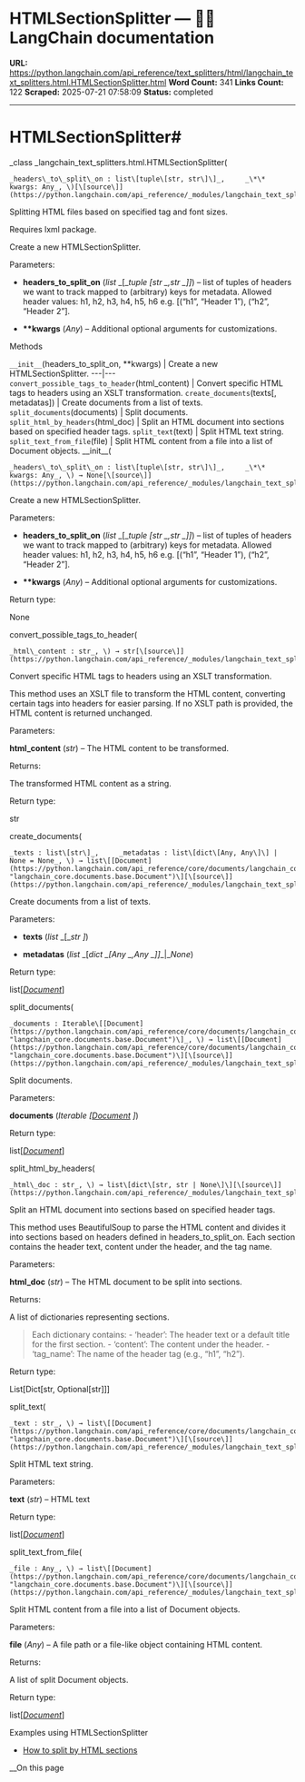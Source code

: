 # HTMLSectionSplitter — 🦜🔗 LangChain  documentation

**URL:** https://python.langchain.com/api_reference/text_splitters/html/langchain_text_splitters.html.HTMLSectionSplitter.html
**Word Count:** 341
**Links Count:** 122
**Scraped:** 2025-07-21 07:58:09
**Status:** completed

---

# HTMLSectionSplitter\#

_class _langchain\_text\_splitters.html.HTMLSectionSplitter\(

    _headers\_to\_split\_on : list\[tuple\[str, str\]\]_,     _\*\* kwargs: Any_, \)[\[source\]](https://python.langchain.com/api_reference/_modules/langchain_text_splitters/html.html#HTMLSectionSplitter)\#     

Splitting HTML files based on specified tag and font sizes.

Requires lxml package.

Create a new HTMLSectionSplitter.

Parameters:     

  * **headers\_to\_split\_on** \(_list_ _\[__tuple_ _\[__str_ _,__str_ _\]__\]_\) – list of tuples of headers we want to track mapped to \(arbitrary\) keys for metadata. Allowed header values: h1, h2, h3, h4, h5, h6 e.g. \[\(“h1”, “Header 1”\), \(“h2”, “Header 2”\].

  * **\*\*kwargs** \(_Any_\) – Additional optional arguments for customizations.

Methods

`__init__`\(headers\_to\_split\_on, \*\*kwargs\) | Create a new HTMLSectionSplitter.   ---|---   `convert_possible_tags_to_header`\(html\_content\) | Convert specific HTML tags to headers using an XSLT transformation.   `create_documents`\(texts\[, metadatas\]\) | Create documents from a list of texts.   `split_documents`\(documents\) | Split documents.   `split_html_by_headers`\(html\_doc\) | Split an HTML document into sections based on specified header tags.   `split_text`\(text\) | Split HTML text string.   `split_text_from_file`\(file\) | Split HTML content from a file into a list of Document objects.      \_\_init\_\_\(

    _headers\_to\_split\_on : list\[tuple\[str, str\]\]_,     _\*\* kwargs: Any_, \) → None[\[source\]](https://python.langchain.com/api_reference/_modules/langchain_text_splitters/html.html#HTMLSectionSplitter.__init__)\#     

Create a new HTMLSectionSplitter.

Parameters:     

  * **headers\_to\_split\_on** \(_list_ _\[__tuple_ _\[__str_ _,__str_ _\]__\]_\) – list of tuples of headers we want to track mapped to \(arbitrary\) keys for metadata. Allowed header values: h1, h2, h3, h4, h5, h6 e.g. \[\(“h1”, “Header 1”\), \(“h2”, “Header 2”\].

  * **\*\*kwargs** \(_Any_\) – Additional optional arguments for customizations.

Return type:     

None

convert\_possible\_tags\_to\_header\(

    _html\_content : str_, \) → str[\[source\]](https://python.langchain.com/api_reference/_modules/langchain_text_splitters/html.html#HTMLSectionSplitter.convert_possible_tags_to_header)\#     

Convert specific HTML tags to headers using an XSLT transformation.

This method uses an XSLT file to transform the HTML content, converting certain tags into headers for easier parsing. If no XSLT path is provided, the HTML content is returned unchanged.

Parameters:     

**html\_content** \(_str_\) – The HTML content to be transformed.

Returns:     

The transformed HTML content as a string.

Return type:     

str

create\_documents\(

    _texts : list\[str\]_,     _metadatas : list\[dict\[Any, Any\]\] | None = None_, \) → list\[[Document](https://python.langchain.com/api_reference/core/documents/langchain_core.documents.base.Document.html#langchain_core.documents.base.Document "langchain_core.documents.base.Document")\][\[source\]](https://python.langchain.com/api_reference/_modules/langchain_text_splitters/html.html#HTMLSectionSplitter.create_documents)\#     

Create documents from a list of texts.

Parameters:     

  * **texts** \(_list_ _\[__str_ _\]_\)

  * **metadatas** \(_list_ _\[__dict_ _\[__Any_ _,__Any_ _\]__\]__|__None_\)

Return type:     

list\[[_Document_](https://python.langchain.com/api_reference/core/documents/langchain_core.documents.base.Document.html#langchain_core.documents.base.Document "langchain_core.documents.base.Document")\]

split\_documents\(

    _documents : Iterable\[[Document](https://python.langchain.com/api_reference/core/documents/langchain_core.documents.base.Document.html#langchain_core.documents.base.Document "langchain_core.documents.base.Document")\]_, \) → list\[[Document](https://python.langchain.com/api_reference/core/documents/langchain_core.documents.base.Document.html#langchain_core.documents.base.Document "langchain_core.documents.base.Document")\][\[source\]](https://python.langchain.com/api_reference/_modules/langchain_text_splitters/html.html#HTMLSectionSplitter.split_documents)\#     

Split documents.

Parameters:     

**documents** \(_Iterable_ _\[_[_Document_](https://python.langchain.com/api_reference/core/documents/langchain_core.documents.base.Document.html#langchain_core.documents.base.Document "langchain_core.documents.base.Document") _\]_\)

Return type:     

list\[[_Document_](https://python.langchain.com/api_reference/core/documents/langchain_core.documents.base.Document.html#langchain_core.documents.base.Document "langchain_core.documents.base.Document")\]

split\_html\_by\_headers\(

    _html\_doc : str_, \) → list\[dict\[str, str | None\]\][\[source\]](https://python.langchain.com/api_reference/_modules/langchain_text_splitters/html.html#HTMLSectionSplitter.split_html_by_headers)\#     

Split an HTML document into sections based on specified header tags.

This method uses BeautifulSoup to parse the HTML content and divides it into sections based on headers defined in headers\_to\_split\_on. Each section contains the header text, content under the header, and the tag name.

Parameters:     

**html\_doc** \(_str_\) – The HTML document to be split into sections.

Returns:     

A list of dictionaries representing sections.

> Each dictionary contains: \- ‘header’: The header text or a default title for the first section. \- ‘content’: The content under the header. \- ‘tag\_name’: The name of the header tag \(e.g., “h1”, “h2”\).

Return type:     

List\[Dict\[str, Optional\[str\]\]\]

split\_text\(

    _text : str_, \) → list\[[Document](https://python.langchain.com/api_reference/core/documents/langchain_core.documents.base.Document.html#langchain_core.documents.base.Document "langchain_core.documents.base.Document")\][\[source\]](https://python.langchain.com/api_reference/_modules/langchain_text_splitters/html.html#HTMLSectionSplitter.split_text)\#     

Split HTML text string.

Parameters:     

**text** \(_str_\) – HTML text

Return type:     

list\[[_Document_](https://python.langchain.com/api_reference/core/documents/langchain_core.documents.base.Document.html#langchain_core.documents.base.Document "langchain_core.documents.base.Document")\]

split\_text\_from\_file\(

    _file : Any_, \) → list\[[Document](https://python.langchain.com/api_reference/core/documents/langchain_core.documents.base.Document.html#langchain_core.documents.base.Document "langchain_core.documents.base.Document")\][\[source\]](https://python.langchain.com/api_reference/_modules/langchain_text_splitters/html.html#HTMLSectionSplitter.split_text_from_file)\#     

Split HTML content from a file into a list of Document objects.

Parameters:     

**file** \(_Any_\) – A file path or a file-like object containing HTML content.

Returns:     

A list of split Document objects.

Return type:     

list\[[_Document_](https://python.langchain.com/api_reference/core/documents/langchain_core.documents.base.Document.html#langchain_core.documents.base.Document "langchain_core.documents.base.Document")\]

Examples using HTMLSectionSplitter

  * [How to split by HTML sections](https://python.langchain.com/docs/how_to/HTML_section_aware_splitter/)

__On this page